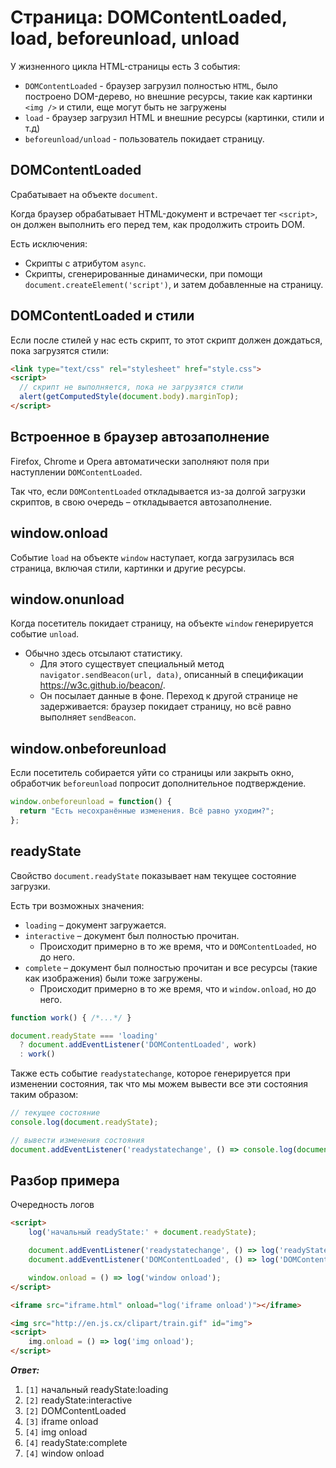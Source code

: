 # Страница: DOMContentLoaded, load, beforeunload, unload

У жизненного цикла HTML-страницы есть 3 события:
- `DOMContentLoaded` - браузер загрузил полностью `HTML`, было построено DOM-дерево,
но внешние ресурсы, такие как картинки `<img />` и стили, еще могут быть не загружены
- `load` - браузер загрузил HTML и внешние ресурсы (картинки, стили и т.д)
- `beforeunload/unload` - пользователь покидает страницу.

## DOMContentLoaded

Срабатывает на объекте `document`.

Когда браузер обрабатывает HTML-документ и встречает тег `<script>`, 
он должен выполнить его перед тем, как продолжить строить DOM. 

Есть исключения:
- Скрипты с атрибутом `async`.
- Скрипты, сгенерированные динамически, при помощи `document.createElement('script')`,
  и затем добавленные на страницу.

## DOMContentLoaded и стили

Если после стилей у нас есть скрипт, то этот скрипт должен дождаться, пока загрузятся стили:

```html
<link type="text/css" rel="stylesheet" href="style.css">
<script>
  // скрипт не выполняется, пока не загрузятся стили
  alert(getComputedStyle(document.body).marginTop);
</script>
```

## Встроенное в браузер автозаполнение

Firefox, Chrome и Opera автоматически заполняют поля при наступлении `DOMContentLoaded`.

Так что, если `DOMContentLoaded` откладывается из-за долгой загрузки скриптов, 
в свою очередь – откладывается автозаполнение.

## window.onload

Событие `load` на объекте `window` наступает, когда загрузилась вся страница, 
включая стили, картинки и другие ресурсы.

## window.onunload

Когда посетитель покидает страницу, на объекте `window` генерируется событие `unload`.

- Обычно здесь отсылают статистику.
  - Для этого существует специальный метод `navigator.sendBeacon(url, data)`, описанный в спецификации https://w3c.github.io/beacon/. 
  - Он посылает данные в фоне. Переход к другой странице не задерживается: браузер покидает страницу, но всё равно выполняет `sendBeacon`.

## window.onbeforeunload

Если посетитель собирается уйти со страницы или закрыть окно, 
обработчик `beforeunload` попросит дополнительное подтверждение.

```js
window.onbeforeunload = function() {
  return "Есть несохранённые изменения. Всё равно уходим?";
};
```

## readyState

Свойство `document.readyState` показывает нам текущее состояние загрузки.

Есть три возможных значения:
- `loading` – документ загружается.
- `interactive` – документ был полностью прочитан.
  - Происходит примерно в то же время, что и `DOMContentLoaded`, но до него.
- `complete` – документ был полностью прочитан и все ресурсы (такие как изображения) были тоже загружены.
  - Происходит примерно в то же время, что и `window.onload`, но до него.

```js
function work() { /*...*/ }

document.readyState === 'loading'
  ? document.addEventListener('DOMContentLoaded', work)
  : work()
```

Также есть событие `readystatechange`, которое генерируется при изменении состояния, 
так что мы можем вывести все эти состояния таким образом:

```js
// текущее состояние
console.log(document.readyState);

// вывести изменения состояния
document.addEventListener('readystatechange', () => console.log(document.readyState));
```

## Разбор примера

Очередность логов
```html
<script>
    log('начальный readyState:' + document.readyState);

    document.addEventListener('readystatechange', () => log('readyState:' + document.readyState));
    document.addEventListener('DOMContentLoaded', () => log('DOMContentLoaded'));

    window.onload = () => log('window onload');
</script>

<iframe src="iframe.html" onload="log('iframe onload')"></iframe>

<img src="http://en.js.cx/clipart/train.gif" id="img">
<script>
    img.onload = () => log('img onload');
</script>
```

***Ответ:***
1. `[1]` начальный readyState:loading
2. `[2]` readyState:interactive
3. `[2]` DOMContentLoaded
4. `[3]` iframe onload
5. `[4]` img onload
6. `[4]` readyState:complete
7. `[4]` window onload


